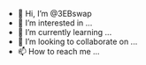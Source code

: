 - 👋 Hi, I’m @3EBswap
- 👀 I’m interested in ...
- 🌱 I’m currently learning ...
- 💞️ I’m looking to collaborate on ...
- 📫 How to reach me ...

<!---
3EBswap/3EBswap is a ✨ special ✨ repository because its `README.md` (this file) appears on your GitHub profile.
You can click the Preview link to take a look at your changes.
--->
